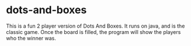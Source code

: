 # dots-and-boxes
This is a fun 2 player version of Dots And Boxes. It runs on java, and is the classic game. Once the board is filled, the program will show the players who the winner was.
